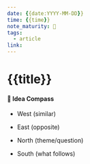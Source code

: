 ```yaml
---
date: {{date:YYYY-MM-DD}}
time: {{time}}
note_maturity: 🌱
tags:
  - article
link:
---
```

# {{title}}







#### 🧭  Idea Compass
- West  (similar) 

- East (opposite)

- North (theme/question)

- South (what follows)